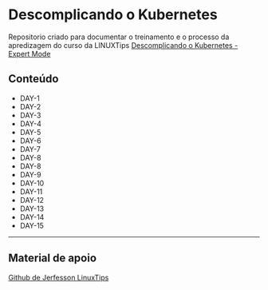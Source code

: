 # Descomplicando o Kubernetes

Repositorio criado para documentar o treinamento e o processo da apredizagem do curso da LINUXTips [Descomplicando o Kubernetes - Expert Mode](https://www.linuxtips.io/course/descomplicando-o-kubernetes-expert-mode)

## Conteúdo

- DAY-1
- DAY-2
- DAY-3
- DAY-4
- DAY-5
- DAY-6
- DAY-7
- DAY-8
- DAY-8
- DAY-9
- DAY-10
- DAY-11
- DAY-12
- DAY-13
- DAY-14
- DAY-15

---
## Material de apoio

[Github de Jerfesson LinuxTips](https://github.com/badtuxx/DescomplicandoKubernetes) 

